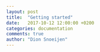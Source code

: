 ```yaml
---
layout: post
title:  "Getting started"
date:   2017-10-12 12:00:00 +0200
categories: documentation
comments: true
author: "Dion Snoeijen"
---
```




